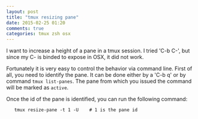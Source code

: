 ```yaml
---
layout: post
title: "tmux resizing pane"
date: 2015-02-25 01:20
comments: true
categories: tmux zsh osx
---
```


I want to increase a height of a pane in a tmux session. I tried 'C-b C-<Up>', but since my C-<UP> is binded to expose in OSX, it did not work.

Fortunately it is very easy to control the behavior via command line. First of all, you need to identify the pane. It can be done either by a 'C-b q' or by command `tmux list-panes`. The pane from which you issued the command will be marked as `active`.

Once the id of the pane is identified, you can run the following command:

       tmux resize-pane -t 1 -U    # 1 is the pane id 
